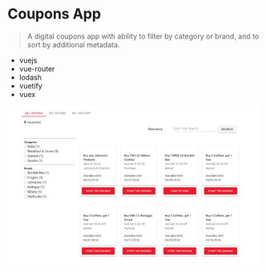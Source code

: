 # Coupons App 
> A digital coupons app with ability to filter by category or brand, and to sort by additional metadata.

* vuejs
* vue-router
* lodash
* vuetify
* vuex

![](screen.jpg)
